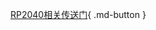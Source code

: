 <!--
 Copyright 2024 embeddedboys developers.
 SPDX-License-Identifier: MIT
-->

[RP2040相关传送门](http://embeddedboys.com/Pico_DM_QD3503728/docs/opensource/rp2040%E7%9B%B8%E5%85%B3/){ .md-button }

